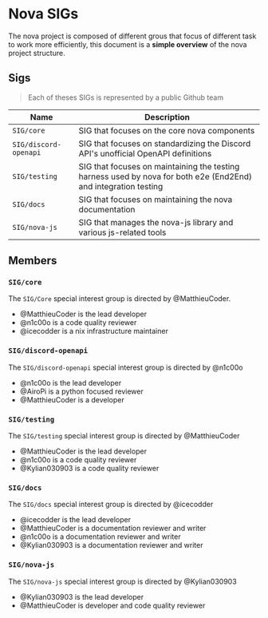 # Nova SIGs

The nova project is composed of different grous that focus of different task to work more efficiently,
this document is a **simple overview** of the nova project structure.

## Sigs

> Each of theses SIGs is represented by a public Github team 

| Name| Description|
|-|-|
| `SIG/core`             | SIG that focuses on the core nova components |
| `SIG/discord-openapi`  | SIG that focuses on standardizing the Discord API's unofficial OpenAPI definitions|
| `SIG/testing`          | SIG that focuses on maintaining the testing harness used by nova for both e2e (End2End) and integration testing|
| `SIG/docs`             | SIG that focuses on maintaining the nova documentation|
| `SIG/nova-js`          | SIG that manages the nova-js library and various js-related tools|

## Members

### `SIG/core`

The `SIG/Core` special interest group is directed by @MatthieuCoder.

* @MatthieuCoder is the lead developer
* @n1c00o is a code quality reviewer
* @icecodder is a nix infrastructure maintainer

### `SIG/discord-openapi`

The `SIG/discord-openapi` special interest group is directed by @n1c00o

* @n1c00o is the lead developer
* @AiroPi is a python focused reviewer
* @MatthieuCoder is a developer

### `SIG/testing`

The `SIG/testing` special interest group is directed by @MatthieuCoder

* @MatthieuCoder is the lead developer
* @n1c00o is a code quality reviewer
* @Kylian030903 is a code quality reviewer

### `SIG/docs`

The `SIG/docs` special interest group is directed by @icecodder

* @icecodder is the lead developer
* @MatthieuCoder is a documentation reviewer and writer
* @n1c00o is a documentation reviewer and writer
* @Kylian030903 is a documentation reviewer and writer

### `SIG/nova-js`

The `SIG/nova-js` special interest group is directed by @Kylian030903

* @Kylian030903 is the lead developer
* @MatthieuCoder is developer and code quality reviewer

